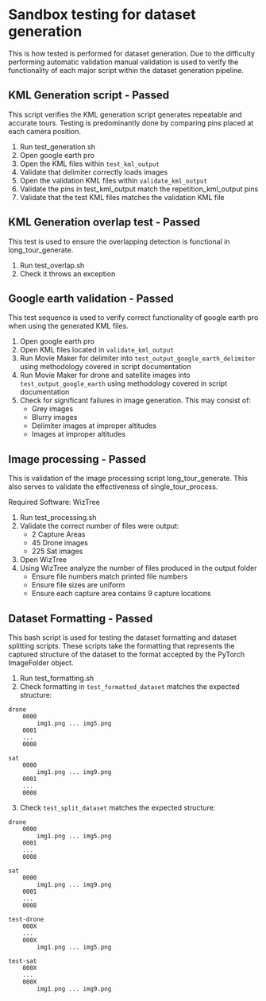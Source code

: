 # Sandbox testing for dataset generation
This is how tested is performed for dataset generation. Due to the difficulty performing automatic validation manual validation is used to verify the functionality of each major script within the dataset generation pipeline.

## KML Generation script - Passed
This script verifies the KML generation script generates repeatable and accurate tours. Testing is predominantly done by comparing pins placed at each camera position.

1. Run test_generation.sh
2. Open google earth pro
3. Open the KML files within `test_kml_output`
4. Validate that delimiter correctly loads images
5. Open the validation KML files within `validate_kml_output`
6. Validate the pins in test_kml_output match the repetition_kml_output pins
7. Validate that the test KML files matches the validation KML file

## KML Generation overlap test - Passed
This test is used to ensure the overlapping detection is functional in long_tour_generate.
1. Run test_overlap.sh
2. Check it throws an exception

## Google earth validation - Passed
This test sequence is used to verify correct functionality of google earth pro when using the generated KML files.

1. Open google earth pro
2. Open KML files located in `validate_kml_output`
3. Run Movie Maker for delimiter into `test_output_google_earth_delimiter` using methodology covered in script documentation
4. Run Movie Maker for drone and satellite images into `test_output_google_earth` using methodology covered in script documentation
5. Check for significant failures in image generation. This may consist of:
    - Grey images
    - Blurry images
    - Delimiter images at improper altitudes
    - Images at improper altitudes

## Image processing - Passed
This is validation of the image processing script long_tour_generate. This also serves to validate the effectiveness of single_tour_process.

Required Software: WizTree

1. Run test_processing.sh
2. Validate the correct number of files were output:
    - 2 Capture Areas
    - 45 Drone images
    - 225 Sat images
3. Open WizTree
4. Using WizTree analyze the number of files produced in the output folder
    - Ensure file numbers match printed file numbers
    - Ensure file sizes are uniform
    - Ensure each capture area contains 9 capture locations

## Dataset Formatting - Passed
This bash script is used for testing the dataset formatting and dataset splitting scripts. These scripts take the formatting that represents the captured structure of the dataset to the format accepted by the PyTorch ImageFolder object.

1. Run test_formatting.sh
2. Check formatting in `test_formatted_dataset` matches the expected structure:
```
drone
    0000
        img1.png ... img5.png
    0001
    ...
    0008

sat 
    0000
        img1.png ... img9.png
    0001
    ...
    0008
```
3. Check `test_split_dataset` matches the expected structure:
```
drone
    0000
        img1.png ... img5.png
    0001
    ...
    0008

sat 
    0000
        img1.png ... img9.png
    0001
    ...
    0008

test-drone
    000X
    ...
    000X
        img1.png ... img5.png

test-sat 
    000X
    ...
    000X
        img1.png ... img9.png
```